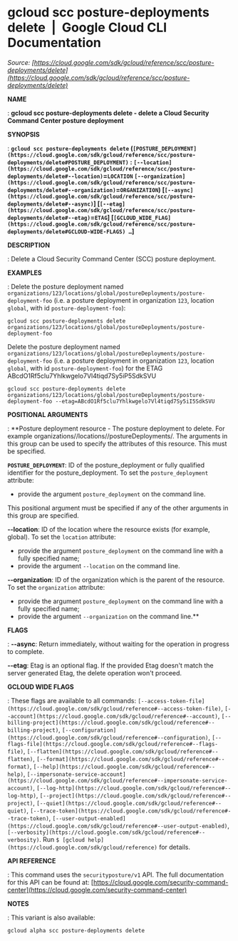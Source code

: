 # gcloud scc posture-deployments delete  |  Google Cloud CLI Documentation

*Source: [https://cloud.google.com/sdk/gcloud/reference/scc/posture-deployments/delete](https://cloud.google.com/sdk/gcloud/reference/scc/posture-deployments/delete)*

**NAME**

: **gcloud scc posture-deployments delete - delete a Cloud Security Command Center posture deployment**

**SYNOPSIS**

: **`gcloud scc posture-deployments delete` (`[POSTURE_DEPLOYMENT](https://cloud.google.com/sdk/gcloud/reference/scc/posture-deployments/delete#POSTURE_DEPLOYMENT)` : `[--location](https://cloud.google.com/sdk/gcloud/reference/scc/posture-deployments/delete#--location)`=`LOCATION` `[--organization](https://cloud.google.com/sdk/gcloud/reference/scc/posture-deployments/delete#--organization)`=`ORGANIZATION`) [`[--async](https://cloud.google.com/sdk/gcloud/reference/scc/posture-deployments/delete#--async)`] [`[--etag](https://cloud.google.com/sdk/gcloud/reference/scc/posture-deployments/delete#--etag)`=`ETAG`] [`[GCLOUD_WIDE_FLAG](https://cloud.google.com/sdk/gcloud/reference/scc/posture-deployments/delete#GCLOUD-WIDE-FLAGS) …`]**

**DESCRIPTION**

: Delete a Cloud Security Command Center (SCC) posture deployment.

**EXAMPLES**

: Delete the posture deployment named
`organizations/123/locations/global/postureDeployments/posture-deployment-foo`
(i.e. a posture deployment in organization `123`, location
`global`, with id `posture-deployment-foo`):

```
gcloud scc posture-deployments delete organizations/123/locations/global/postureDeployments/posture-deployment-foo
```

Delete the posture deployment named
`organizations/123/locations/global/postureDeployments/posture-deployment-foo`
(i.e. a posture deployment in organization `123`, location
`global`, with id `posture-deployment-foo`) for the ETAG
ABcdO1Rf5clu7Yhlkwgelo7Vl4tiqd7Sy5iP5SdkSVU

```
gcloud scc posture-deployments delete organizations/123/locations/global/postureDeployments/posture-deployment-foo --etag=ABcdO1Rf5clu7Yhlkwgelo7Vl4tiqd7Sy5iI5SdkSVU
```

**POSITIONAL ARGUMENTS**

: **Posture deployment resource - The posture deployment to delete. For example
organizations/<organizationID>/locations/<location>/postureDeployments/<postureDeploymentID>.
The arguments in this group can be used to specify the attributes of this
resource.
This must be specified.

**`POSTURE_DEPLOYMENT`**:
ID of the posture_deployment or fully qualified identifier for the
posture_deployment.
To set the `posture_deployment` attribute:

- provide the argument `posture_deployment` on the command line.

This positional argument must be specified if any of the other arguments in this
group are specified.

**--location**:
ID of the location where the resource exists (for example, global).
To set the `location` attribute:

- provide the argument `posture_deployment` on the command line with a
fully specified name;
- provide the argument `--location` on the command line.

**--organization**:
ID of the organization which is the parent of the resource.
To set the `organization` attribute:

- provide the argument `posture_deployment` on the command line with a
fully specified name;
- provide the argument `--organization` on the command line.**

**FLAGS**

: **--async**:
Return immediately, without waiting for the operation in progress to complete.

**--etag**:
Etag is an optional flag. If the provided Etag doesn't match the server
generated Etag, the delete operation won't proceed.

**GCLOUD WIDE FLAGS**

: These flags are available to all commands: `[--access-token-file](https://cloud.google.com/sdk/gcloud/reference#--access-token-file)`,
`[--account](https://cloud.google.com/sdk/gcloud/reference#--account)`, `[--billing-project](https://cloud.google.com/sdk/gcloud/reference#--billing-project)`,
`[--configuration](https://cloud.google.com/sdk/gcloud/reference#--configuration)`,
`[--flags-file](https://cloud.google.com/sdk/gcloud/reference#--flags-file)`,
`[--flatten](https://cloud.google.com/sdk/gcloud/reference#--flatten)`, `[--format](https://cloud.google.com/sdk/gcloud/reference#--format)`, `[--help](https://cloud.google.com/sdk/gcloud/reference#--help)`, `[--impersonate-service-account](https://cloud.google.com/sdk/gcloud/reference#--impersonate-service-account)`,
`[--log-http](https://cloud.google.com/sdk/gcloud/reference#--log-http)`,
`[--project](https://cloud.google.com/sdk/gcloud/reference#--project)`, `[--quiet](https://cloud.google.com/sdk/gcloud/reference#--quiet)`, `[--trace-token](https://cloud.google.com/sdk/gcloud/reference#--trace-token)`, `[--user-output-enabled](https://cloud.google.com/sdk/gcloud/reference#--user-output-enabled)`,
`[--verbosity](https://cloud.google.com/sdk/gcloud/reference#--verbosity)`.
Run `$ [gcloud help](https://cloud.google.com/sdk/gcloud/reference)` for details.

**API REFERENCE**

: This command uses the `securityposture/v1` API. The full
documentation for this API can be found at: [https://cloud.google.com/security-command-center](https://cloud.google.com/security-command-center)

**NOTES**

: This variant is also available:

```
gcloud alpha scc posture-deployments delete
```